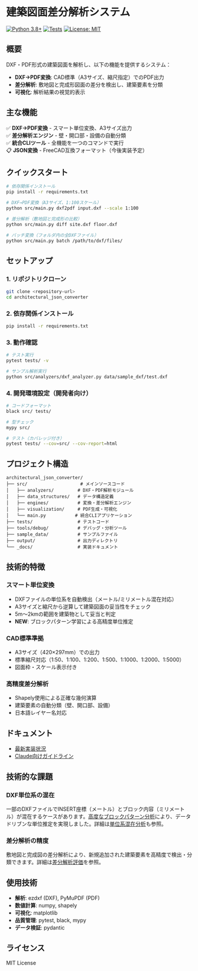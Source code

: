# 建築図面差分解析システム

[![Python 3.8+](https://img.shields.io/badge/python-3.8+-blue.svg)](https://www.python.org/downloads/)
[![Tests](https://img.shields.io/badge/tests-passing-green.svg)](./tests/)
[![License: MIT](https://img.shields.io/badge/License-MIT-yellow.svg)](https://opensource.org/licenses/MIT)

## 概要
DXF・PDF形式の建築図面を解析し、以下の機能を提供するシステム：
- **DXF→PDF変換**: CAD標準（A3サイズ、縮尺指定）でのPDF出力
- **差分解析**: 敷地図と完成形図面の差分を検出し、建築要素を分類
- **可視化**: 解析結果の視覚的表示

## 主な機能
✅ **DXF→PDF変換** - スマート単位変換、A3サイズ出力  
✅ **差分解析エンジン** - 壁・開口部・設備の自動分類  
✅ **統合CLIツール** - 全機能を一つのコマンドで実行  
📋 **JSON変換** - FreeCAD互換フォーマット（今後実装予定）

## クイックスタート

```bash
# 依存関係インストール
pip install -r requirements.txt

# DXF→PDF変換（A3サイズ、1:100スケール）
python src/main.py dxf2pdf input.dxf --scale 1:100

# 差分解析（敷地図と完成形の比較）
python src/main.py diff site.dxf floor.dxf

# バッチ変換（フォルダ内の全DXFファイル）
python src/main.py batch /path/to/dxf/files/
```

## セットアップ

### 1. リポジトリクローン
```bash
git clone <repository-url>
cd architectural_json_converter
```

### 2. 依存関係インストール
```bash
pip install -r requirements.txt
```

### 3. 動作確認
```bash
# テスト実行
pytest tests/ -v

# サンプル解析実行
python src/analyzers/dxf_analyzer.py data/sample_dxf/test.dxf
```

### 4. 開発環境設定（開発者向け）
```bash
# コードフォーマット
black src/ tests/

# 型チェック
mypy src/

# テスト（カバレッジ付き）
pytest tests/ --cov=src/ --cov-report=html
```

## プロジェクト構造
```
architectural_json_converter/
├── src/                    # メインソースコード
│   ├── analyzers/         # DXF・PDF解析モジュール
│   ├── data_structures/   # データ構造定義
│   ├── engines/           # 変換・差分解析エンジン
│   ├── visualization/     # PDF生成・可視化
│   └── main.py           # 統合CLIアプリケーション
├── tests/                 # テストコード
├── tools/debug/           # デバッグ・分析ツール
├── sample_data/           # サンプルファイル
├── output/                # 出力ディレクトリ
└── _docs/                 # 実装ドキュメント
```

## 技術的特徴

### スマート単位変換
- DXFファイルの単位系を自動検出（メートル/ミリメートル混在対応）
- A3サイズと縮尺から逆算して建築図面の妥当性をチェック
- 5m〜2kmの範囲を建築物として妥当と判定
- **NEW**: ブロックパターン学習による高精度単位推定

### CAD標準準拠
- A3サイズ（420×297mm）での出力
- 標準縮尺対応（1:50、1:100、1:200、1:500、1:1000、1:2000、1:5000）
- 図面枠・スケール表示付き

### 高精度差分解析
- Shapely使用による正確な幾何演算
- 建築要素の自動分類（壁、開口部、設備）
- 日本語レイヤー名対応

## ドキュメント
- [最新実装状況](_docs/)
- [Claude向けガイドライン](CLAUDE.md)

## 技術的な課題

### DXF単位系の混在
一部のDXFファイルでINSERT座標（メートル）とブロック内容（ミリメートル）が混在するケースがあります。[高度なブロックパターン分析](_docs/2025-06-28_advanced_block_pattern_analysis.md)により、データドリブンな単位推定を実現しました。詳細は[単位系混在分析](_docs/2025-06-28_mixed_units_analysis.md)も参照。

### 差分解析の精度
敷地図と完成図の差分解析により、新規追加された建築要素を高精度で検出・分類できます。詳細は[差分解析評価](_docs/2025-06-28_dxf_comprehensive_analysis.md)を参照。

## 使用技術
- **解析**: ezdxf (DXF), PyMuPDF (PDF)
- **数値計算**: numpy, shapely
- **可視化**: matplotlib
- **品質管理**: pytest, black, mypy
- **データ検証**: pydantic

## ライセンス
MIT License
